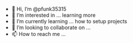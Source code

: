 - 👋 Hi, I’m @pfunk35315
- 👀 I’m interested in ... learning more
- 🌱 I’m currently learning ... how to setup projects
- 💞️ I’m looking to collaborate on ...
- 📫 How to reach me ...

<!---
pfunk35315/pfunk35315 is a ✨ special ✨ repository because its `README.md` (this file) appears on your GitHub profile.
You can click the Preview link to take a look at your changes.
--->
